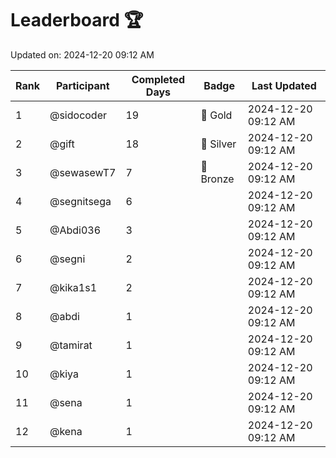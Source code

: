 # Leaderboard 🏆

Updated on: 2024-12-20 09:12 AM

| Rank | Participant       | Completed Days | Badge      | Last Updated         |
|------|-------------------|----------------|------------|----------------------|
| 1    | @sidocoder        | 19             | 🏅 Gold     | 2024-12-20 09:12 AM |
| 2    | @gift             | 18             | 🥈 Silver   | 2024-12-20 09:12 AM |
| 3    | @sewasewT7        | 7              | 🥉 Bronze   | 2024-12-20 09:12 AM |
| 4    | @segnitsega       | 6              |            | 2024-12-20 09:12 AM |
| 5    | @Abdi036          | 3              |            | 2024-12-20 09:12 AM |
| 6    | @segni            | 2              |            | 2024-12-20 09:12 AM |
| 7    | @kika1s1          | 2              |            | 2024-12-20 09:12 AM |
| 8    | @abdi             | 1              |            | 2024-12-20 09:12 AM |
| 9    | @tamirat          | 1              |            | 2024-12-20 09:12 AM |
| 10   | @kiya             | 1              |            | 2024-12-20 09:12 AM |
| 11   | @sena             | 1              |            | 2024-12-20 09:12 AM |
| 12   | @kena             | 1              |            | 2024-12-20 09:12 AM |
